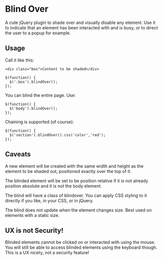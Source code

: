 Blind Over
==========

A cute jQuery plugin to shade over and visually disable any element. Use it to indicate that an element has been interacted with and is busy, or to direct the user to a popup for example.

## Usage

Call it like this:

    <div class="box">Content to be shaded</div>

    $(function() {
      $('.box').blindOver();
    });

You can blind the entire page. Use:

    $(function() {
      $('body').blindOver();
    });

Chaining is supported (of course):

    $(function() {
      $('section').blindOver().css('color','red');
    });

## Caveats

A new element will be created with the same width and height as the element to be shaded out, positioned exactly over the top of it.

The blinded element will be set to be position relative if it is not already position absolute and it is not the body element.

The blind will have a class of blindover. You can apply CSS styling to it directly if you like, in your CSS, or in jQuery.

The blind does not update when the element changes size. Best used on elements with a static size.

## UX is not Security!

Blinded elements cannot be clicked on or interacted with using the mouse. You will still be able to access blinded elements using the keyboard though. This is a UX nicety, not a security feature!

